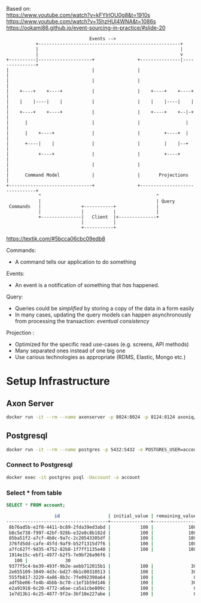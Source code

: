 Based on:  
https://www.youtube.com/watch?v=kFYIrlOU0g8&t=1910s
https://www.youtube.com/watch?v=15hzHUI4WNA&t=1086s
https://ookami86.github.io/event-sourcing-in-practice/#slide-20


```                                                                                                             
                               Events -->                                                                          
           +-----------------------------------------------------+                                                    
           |                                                     |                                                    
           |                                                     v                                                    
+----------|--------------------+                +---------------|---------------+                                          
|                               |                |                               |                                          
|                               |                |                               |                                          
|    +----+    +----+           |                |    +----+    +----+           |                                          
|    |    |----|    |           |                |    |    |----|    |           |                                          
|    +----+    +----+           |                |    +----+    +--|-+           |                                          
|      |                        |                |                 |             |                                          
|      |    +----+              |                |         +----+  |             |                                          
|      +----|    |              |                |         |    |--+             |                                          
|           +----+              |                |         +----+                |                                          
|                               |                |                               |                                          
|      Command Model            |                |       Projections             |                                          
+-------------------------------+                +-------------------------------+                                          
            ^                                           ^                                                       
            |                                           | Query                                                   
 Commands   |               +-----------+               |                                                      
            |               |           |               |                                                      
            +---------------|   Client  |<--------------+                                                       
                            |           |                                                                       
                            +-----------+                                                                       
```                                                                                                              
https://textik.com/#5bcca06cbc09edb8
                                                                                                                
Commands:
  * A command tells our application to do something

Events:
 * An event is a notification of something that _has_ happened.   
                                                                                                                  
Query:
 * Queries could be _simplified_ by storing a copy of the data in a form easily 
 * In many cases, updating the query models can happen asynchronously from processing the transaction: _eventual consistency_
                                                                             
                                                                                                                                                                                      
Projection : 
 * Optimized for the specific read use-cases (e.g. screens, API methods)
 * Many separated ones instead of one big one
 * Use carious technologies as appropriate (RDMS, Elastic, Mongo etc.)
 
 
# Setup Infrastructure

## Axon Server
```bash
docker run -it --rm --name axonserver -p 8024:8024 -p 8124:8124 axoniq/axonserver
```

## Postgresql
```bash
docker run -it --rm --name postgres -p 5432:5432 -e POSTGRES_USER=account -e POSTGRES_PASSWORD=secret postgres:12
```

### Connect to Postgresql  
```bash
docker exec -it postgres psql -Uaccount -a account
```
### Select * from table
```sql
SELECT * FROM account;
```

```bash
                  id                  | initial_value | remaining_value
--------------------------------------+---------------+-----------------
 8b76ad5b-e2f8-4411-bc89-2fda39ed3abd |           100 |             100
 b8c5e738-f997-42bf-928b-e32e8c8b182d |           100 |             100
 85ba51f2-a7cf-4b8c-9a7c-2c20543305df |           100 |             100
 376fd5dd-cafe-45fd-9af9-b52f1315d7f6 |           100 |             100
 a7fc627f-9d35-4752-82b8-1f7ff1135e40 |           100 |             100
 1914e15c-ebf1-4977-b2f5-7e9bf26a96f6 |        
   100 |              30
 9377f5c4-be39-493f-9b2e-aebb712015b1 |           100 |              30
 2e655109-3049-4d3c-bd27-0b1c00310513 |           100 |              30
 555fb817-3229-4a86-8b3c-7fe092390a64 |           100 |               0
 adf5be06-fe4b-4bbb-bc70-c1ef1b59d146 |           100 |              30
 e2a91918-6c20-4772-a6ae-ca5a1cbe809c |           100 |               0
 1e7d13b1-6c25-4877-9f2a-3bf10e227abe |           100 |               0
```